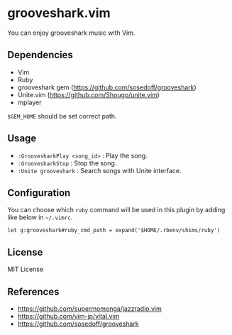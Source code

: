 grooveshark.vim
===
You can enjoy grooveshark music with Vim.


Dependencies
---

* Vim
* Ruby
* grooveshark gem (https://github.com/sosedoff/grooveshark)
* Unite.vim (https://github.com/Shougo/unite.vim)
* mplayer

`$GEM_HOME` should be set correct path.

Usage
---

* `:GroovesharkPlay <song_id>` : Play the song.
* `:GroovesharkStop` : Stop the song.
* `:Unite grooveshark` : Search songs with Unite interface.


Configuration
---

You can choose which `ruby` command will be used in this plugin by adding like below in `~/.vimrc`.

    let g:grooveshark#ruby_cmd_path = expand('$HOME/.rbenv/shims/ruby')


License
---
MIT License


References
---

* https://github.com/supermomonga/jazzradio.vim
* https://github.com/vim-jp/vital.vim
* https://github.com/sosedoff/grooveshark

